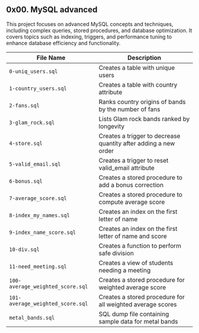 ## 0x00. MySQL advanced

This project focuses on advanced MySQL concepts and techniques, including complex queries, stored procedures, and database optimization. It covers topics such as indexing, triggers, and performance tuning to enhance database efficiency and functionality.

| File Name | Description     |
| ------------ | ------------    |
| `0-uniq_users.sql` | Creates a table with unique users |
| `1-country_users.sql` | Creates a table with country attribute |
| `2-fans.sql` | Ranks country origins of bands by the number of fans |
| `3-glam_rock.sql` | Lists Glam rock bands ranked by longevity |
| `4-store.sql` | Creates a trigger to decrease quantity after adding a new order |
| `5-valid_email.sql` | Creates a trigger to reset valid_email attribute |
| `6-bonus.sql` | Creates a stored procedure to add a bonus correction |
| `7-average_score.sql` | Creates a stored procedure to compute average score |
| `8-index_my_names.sql` | Creates an index on the first letter of name |
| `9-index_name_score.sql` | Creates an index on the first letter of name and score |
| `10-div.sql` | Creates a function to perform safe division |
| `11-need_meeting.sql` | Creates a view of students needing a meeting |
| `100-average_weighted_score.sql` | Creates a stored procedure for weighted average score |
| `101-average_weighted_score.sql` | Creates a stored procedure for all weighted average scores |
| `metal_bands.sql` | SQL dump file containing sample data for metal bands |
